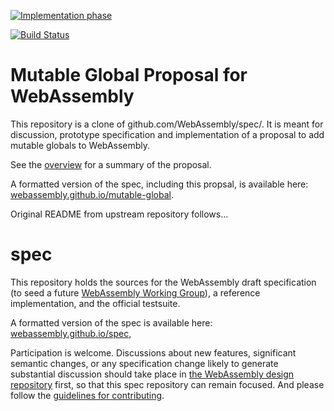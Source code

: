 [![Implementation phase](https://img.shields.io/badge/phase-implementation-yellow.svg)](https://github.com/WebAssembly/meetings/blob/master/process/phases.md#3-implementation-phase-community--working-group)

[![Build Status](https://travis-ci.org/WebAssembly/mutable-global.svg?branch=master)](https://travis-ci.org/WebAssembly/mutable-global)

# Mutable Global Proposal for WebAssembly

This repository is a clone of github.com/WebAssembly/spec/. It is meant for
discussion, prototype specification and implementation of a proposal to add
mutable globals to WebAssembly.

See the [overview](proposals/mutable-global/Overview.md) for a summary of the
proposal.

A formatted version of the spec, including this propsal, is available here: [webassembly.github.io/mutable-global](https://webassembly.github.io/mutable-global).

Original README from upstream repository follows...

# spec

This repository holds the sources for the WebAssembly draft specification
(to seed a future
[WebAssembly Working Group](https://lists.w3.org/Archives/Public/public-new-work/2017Jun/0005.html)),
a reference implementation, and the official testsuite.

A formatted version of the spec is available here:
[webassembly.github.io/spec](https://webassembly.github.io/spec/),

Participation is welcome. Discussions about new features, significant semantic
changes, or any specification change likely to generate substantial discussion
should take place in
[the WebAssembly design repository](https://github.com/WebAssembly/design)
first, so that this spec repository can remain focused. And please follow the
[guidelines for contributing](Contributing.md).
